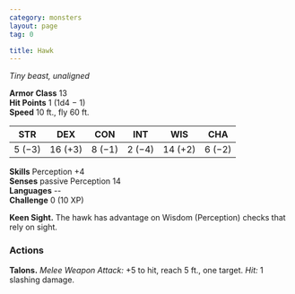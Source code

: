 ```yaml
---
category: monsters
layout: page
tag: 0

title: Hawk 
---
```

_Tiny beast, unaligned_

**Armor Class** 13    
**Hit Points** 1 (1d4 − 1)    
**Speed** 10 ft., fly 60 ft.

| STR     | DEX     | CON     | INT     | WIS     | CHA     |
|---------|---------|---------|---------|---------|---------|
| 5 (−3)  | 16 (+3) | 8 (−1)  | 2 (−4)  | 14 (+2) | 6 (−2)  |  

**Skills** Perception +4    
**Senses** passive Perception 14    
**Languages** --    
**Challenge** 0 (10 XP) 

**Keen Sight.** The hawk has advantage on Wisdom (Perception) checks that rely on sight. 

### Actions 
**Talons.** _Melee Weapon Attack:_ +5 to hit, reach 5 ft., one target. _Hit:_ 1 slashing damage. 